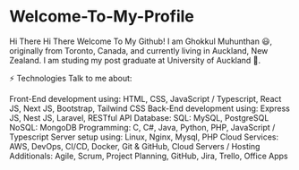 # Welcome-To-My-Profile
Hi There
Hi There 
Welcome To My Github!
I am Ghokkul Muhunthan 😃, originally from Toronto, Canada, and currently living in Auckland, New Zealand. I am studing my post graduate at University of Auckland 🏫.

⚡ Technologies
Talk to me about:

Front-End development using: HTML, CSS, JavaScript / Typescript, React JS, Next JS, Bootstrap, Tailwind CSS
Back-End development using: Express JS, Nest JS, Laravel, RESTful API
Database:
SQL: MySQL, PostgreSQL
NoSQL: MongoDB
Programming: C, C#, Java, Python, PHP, JavaScript / Typescript
Server setup using: Linux, Nginx, Mysql, PHP
Cloud Services: AWS, DevOps, CI/CD, Docker, Git & GitHub, Cloud Servers / Hosting
Additionals: Agile, Scrum, Project Planning, GitHub, Jira, Trello, Office Apps
